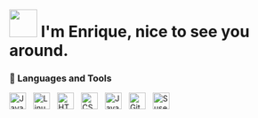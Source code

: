 <h1><img src="https://media.tenor.com/RQVsMkLH-_wAAAAj/pepe.gif" width="50" height="50""/> I'm Enrique, nice to see you around.</h1>




### 🧰 Languages and Tools

<img align="left" alt="Java" width="30px" style="padding-right:10px;" src="https://cdn.jsdelivr.net/gh/devicons/devicon/icons/java/java-original.svg"/>
<img align="left" alt="Linux" width="30px" style="padding-right:10px;" src="https://cdn.jsdelivr.net/gh/devicons/devicon/icons/linux/linux-original.svg" />
<img align="left" alt="HTML" width="30px" style="padding-right:10px;" src="https://cdn.jsdelivr.net/gh/devicons/devicon/icons/html5/html5-plain.svg" />
<img align="left" alt="CSS" width="30px" style="padding-right:10px;" src="https://cdn.jsdelivr.net/gh/devicons/devicon/icons/css3/css3-plain.svg" />
<img align="left" alt="JavaScript" width="30px" style="padding-right:10px;" src="https://cdn.jsdelivr.net/gh/devicons/devicon/icons/javascript/javascript-plain.svg" /> 
<img align="left" alt="GitHub" width="30px" style="padding-right:10px;" src="https://cdn.jsdelivr.net/gh/devicons/devicon/icons/github/github-original.svg" />
<img align="left" alt="SuseDB" width="30px" style="padding-right:10px;" src="[https://cdn.jsdelivr.net/gh/devicons/devicon/icons/bash/bash-original.svg](https://p1.hiclipart.com/preview/768/498/436/sql-server-logo-data-database-microsoft-azure-sql-database-programming-language-table-database-transaction-microsoft-sql-server-png-clipart.jpg)" />
<br />
